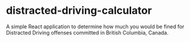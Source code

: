 # distracted-driving-calculator
A simple React application to determine how much you would be fined for Distracted Driving offenses committed in British Columbia, Canada. 
